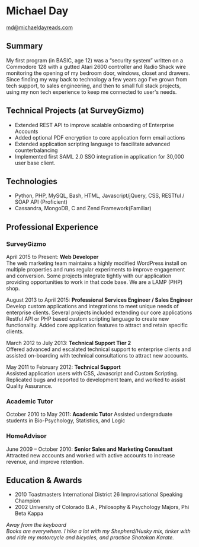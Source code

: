 # Michael Day
<a href="mailto:&#109;&#100;&#64;&#109;&#105;&#99;&#104;&#97;&#101;&#108;&#100;&#97;&#121;&#114;&#101;&#97;&#100;&#115;&#46;&#99;&#111;&#109;">&#109;&#100;&#64;&#109;&#105;&#99;&#104;&#97;&#101;&#108;&#100;&#97;&#121;&#114;&#101;&#97;&#100;&#115;&#46;&#99;&#111;&#109;</a>

## Summary
My first program (in BASIC, age 12) was a “security system” written on a Commodore 128 with a gutted Atari 2600 controller and Radio Shack wire monitoring the opening of my bedroom door, windows, closet and drawers. Since finding my way back to technology a few years ago I've grown from tech support, to sales engineering, and then to small full stack projects, using my non tech experience to keep me connected to user's needs.

## Technical Projects (at SurveyGizmo)  
- Extended REST API to improve scalable onboarding of Enterprise Accounts
- Added optional PDF encryption to core application form email actions
- Extended application scripting language to fascilitate advanced counterbalancing
- Implemented first SAML 2.0 SSO integration in application for 30,000 user base client.

## Technologies  
- Python, PHP, MySQL, Bash, HTML, Javascript/jQuery, CSS, RESTful / SOAP API (Proficient)
- Cassandra, MongoDB, C and Zend Framework(Familiar)  

## Professional Experience  
### SurveyGizmo  
April 2015 to Present: **Web Developer**  
The web marketing team maintains a highly modified WordPress install on multiple properties and runs regular experiments to improve engagement and conversion. Some projects integrate tightly with our application providing opportunities to work in that code base. We are a LAMP (PHP) shop. 

August 2013 to April 2015: **Professional Services Engineer / Sales Engineer**  
Develop custom applications and integrations to meet unique needs of enterprise clients. Several projects included extending our core applications Restful API or PHP based custom scripting language to create new functionality. Added core application features to attract and retain specific clients. 

March 2012 to July 2013: **Technical Support Tier 2**  
Offered advanced and escalated technical support to enterprise clients and assisted on-boarding with technical consultations to attract new accounts.

May 2011 to February 2012: **Technical Support**  
Assisted application users with CSS, Javascript and Custom Scripting. Replicated bugs and reported to development team, and worked to assist Quality Assurance.  

### Academic Tutor  
October 2010 to May 2011: **Academic Tutor**
Assisted undergraduate students in Bio-Psychology, Statistics, and Logic

### HomeAdvisor  
June 2009 – October 2010: **Senior Sales and Marketing Consultant**
Attracted new accounts and worked with active accounts to increase revenue, and improve retention.

## Education & Awards  
- 2010 Toastmasters International District 26 Improvisational Speaking Champion
- 2002 University of Colorado B.A., Philosophy & Psychology Majors, Phi Beta Kappa

_Away from the keyboard  
Books are everywhere. I hike a lot with my Shepherd/Husky mix, tinker with and ride my motorcycle and  bicycles, and practice Shotokan Karate._
